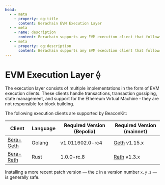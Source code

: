 ```yaml
---
head:
  - - meta
    - property: og:title
      content: Berachain EVM Execution Layer
  - - meta
    - name: description
      content: Berachain supports any EVM execution client that follows the Engine API
  - - meta
    - property: og:description
      content: Berachain supports any EVM execution client that follows the Engine API
---
```


# EVM Execution Layer ⟠

The execution layer consists of multiple implementations in the form of EVM execution clients. These clients handle transactions, transaction gossiping, state management, and support for the Ethereum Virtual Machine - they are not responsible for block building.

The following execution clients are supported by BeaconKit:

| Client                                              | Language | Required Version (Bepolia) | Required Version (mainnet) |
| --------------------------------------------------- | -------- | -------------------------- | -------------------------- |
| [Bera-Geth](https://github.com/berachain/bera-geth) | Golang   | v1.011602.0-rc4            | [Geth](https://github.com/ethereum/go-ethereum) v1.15.x                    |
| [Bera-Reth](https://github.com/berachain/bera-reth) | Rust     | 1.0.0-rc.8                 | [Reth](https://github.com/paradigmxyz/reth) v1.3.x                     |

Installing a more recent patch version — the `z` in a version number `x.y.z` — is generally safe.
